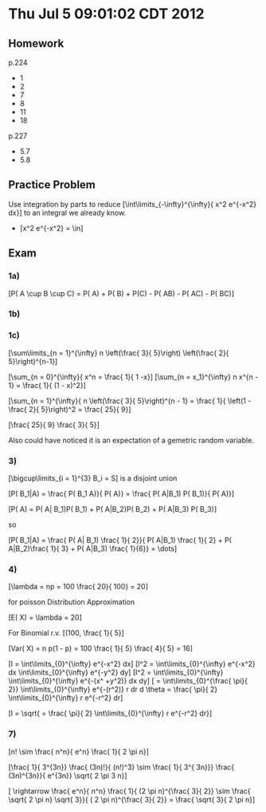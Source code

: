# Thu Jul  5 09:01:02 CDT 2012

## Homework

p.224 
* 1
* 2
* 7
* 8
* 11
* 18

p.227
* 5.7
* 5.8

## Practice Problem

Use integration by parts to reduce 
\[\int\limits_{-\infty}^{\infty}{ x^2 e^{-x^2} dx}\] 
to an integral we already know.

* \[x^2 e^{-x^2} = \in\]


## Exam

### 1a)

\[P( A \cup B \cup C) = P( A) + P( B) + P(C) - P( AB) - P( AC) - P( BC)\]

### 1b) 

### 1c)
\[\sum\limits_{n = 1}^{\infty} n \left(\frac{ 3}{ 5}\right) \left(\frac{ 2}{ 5}\right)^{n-1}\]

\[\sum_{n = 0}^{\infty}{ x^n = \frac{ 1}{ 1 -x}\]
\[\sum_{n = x_1}^{\infty} n x^{n - 1} = \frac{ 1}{ (1 - x)^2}\]

\[\sum_{n = 1}^{\infty}{ n \left(\frac{ 3}{ 5}\right)^{n - 1} = \frac{ 1}{ \left(1 - \frac{ 2}{ 5}\right)^2 = \frac{ 25}{ 9}\]

\[\frac{ 25}{ 9} \frac{ 3}{ 5}\]


Also could have noticed it is an expectation of a gemetric random variable.

### 3)

\[\bigcup\limits_{i = 1}^{3} B_i = S\] is a disjoint union

\[P( B_1|A) = \frac{ P( B_1 A)}{ P( A)} = \frac{ P( A|B_1) P( B_1)}{ P( A)}\]

\[P( A) = P( A| B_1)P( B_1) + P( A|B_2)P( B_2) + P( A|B_3) P( B_3)\]

so 

\[P( B_1|A) = \frac{ P( A| B_1) \frac{ 1}{ 2}}{ P( A|B_1) \frac{ 1}{ 2} + P( A|B_2)\frac{ 1}{ 3} + P( A|B_3) \frac{ 1}{6}} = \dots\]


### 4)

\[\lambda = np = 100 \frac{ 20}{ 100} = 20\]

for poisson Distribution Approximation

\[E( X) = \lambda = 20\]

For Binomial r.v. \[(100, \frac{ 1}{ 5}\]

\[Var( X) = n p(1 - p) = 100 \frac{ 1}{ 5} \frac{ 4}{ 5} = 16\]

\[I = \int\limits_{0}^{\infty} e^{-x^2} dx\]
\[I^2 = \int\limits_{0}^{\infty} e^{-x^2} dx \int\limits_{0}^{\infty} e^{-y^2} dy\]
\[I^2 = \int\limits_{0}^{\infty}  \int\limits_{0}^{\infty} e^{-(x^ +y^2)} dx dy\]
\[ = \int\limits_{0}^{\frac{ \pi}{ 2}}  \int\limits_{0}^{\infty} e^{-(r^2)} r dr d \theta = \frac{ \pi}{ 2} \int\limits_{0}^{\infty} r e^{-r^2} dr\]

\[I = \sqrt{ = \frac{ \pi}{ 2} \int\limits_{0}^{\infty} r e^{-r^2} dr}\]



### 7)

\[n! \sim \frac{ n^n}{ e^n} \frac{ 1}{ 2 \pi n}\]

\[\frac{ 1}{ 3^{3n}} \frac{ (3n)!}{ (n!)^3} \sim \frac{ 1}{ 3^{ 3n}}}  \frac{ (3n)^{3n}}{ e^{3n}} \sqrt{ 2 \pi 3 n}\]

\[ \rightarrow \frac{ e^n}{ n^n} \frac{ 1}{ (2 \pi n)^{\frac{ 3}{ 2}} \sim \frac{ \sqrt{ 2 \pi n} \sqrt{ 3}}{ ( 2 \pi n)^{\frac{ 3}{ 2}} = \frac{ \sqrt{ 3}{ 2 \pi n}\]